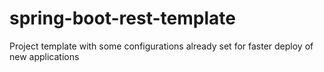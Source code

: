 # spring-boot-rest-template
Project template with some configurations already set for faster deploy of new applications
